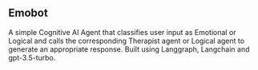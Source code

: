 ## Emobot

A simple Cognitive AI Agent that classifies user input as Emotional or Logical and calls the corresponding Therapist agent or Logical agent to generate an appropriate response. Built using Langgraph, Langchain and gpt-3.5-turbo.